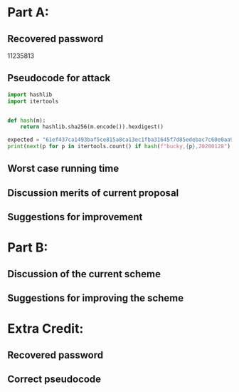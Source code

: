 # Part A:

## Recovered password

11235813

## Pseudocode for attack

```py
import hashlib
import itertools


def hash(m):
    return hashlib.sha256(m.encode()).hexdigest()

expected = "61ef437ca1493baf5ce815a8ca13ec1fba31645f7d85edebac7c60e0aa98b5c6"
print(next(p for p in itertools.count() if hash(f"bucky,{p},20200128") == expected))
```

## Worst case running time

## Discussion merits of current proposal

## Suggestions for improvement


# Part B:

## Discussion of the current scheme

## Suggestions for improving the scheme


# Extra Credit:

## Recovered password

## Correct pseudocode

